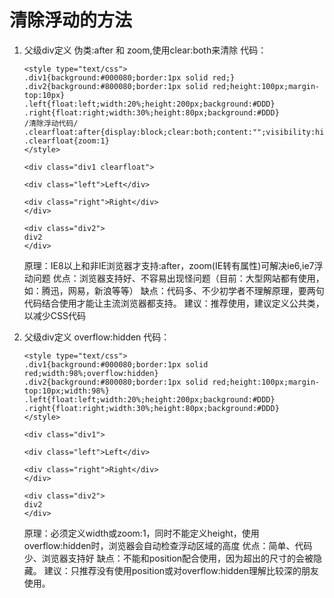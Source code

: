 # 清除浮动的方法

1. 父级div定义 伪类:after 和 zoom,使用clear:both来清除
	代码：
	
	```
	<style type="text/css">
	.div1{background:#000080;border:1px solid red;}
	.div2{background:#800080;border:1px solid red;height:100px;margin-top:10px}
	.left{float:left;width:20%;height:200px;background:#DDD}
	.right{float:right;width:30%;height:80px;background:#DDD}
	/清除浮动代码/
	.clearfloat:after{display:block;clear:both;content:"";visibility:hidden;height:0}
	.clearfloat{zoom:1}
	</style>
	
	<div class="div1 clearfloat">
	
	<div class="left">Left</div>
	
	<div class="right">Right</div>
	</div>
	
	<div class="div2">
	div2
	</div>
	```
	
	原理：IE8以上和非IE浏览器才支持:after，zoom(IE转有属性)可解决ie6,ie7浮动问题
	优点：浏览器支持好、不容易出现怪问题（目前：大型网站都有使用，如：腾迅，网易，新浪等等）
	缺点：代码多、不少初学者不理解原理，要两句代码结合使用才能让主流浏览器都支持。
	建议：推荐使用，建议定义公共类，以减少CSS代码

2. 父级div定义 overflow:hidden
	代码：


	```
	<style type="text/css">
	.div1{background:#000080;border:1px solid red;width:98%;overflow:hidden}
	.div2{background:#800080;border:1px solid red;height:100px;margin-top:10px;width:98%}
	.left{float:left;width:20%;height:200px;background:#DDD}
	.right{float:right;width:30%;height:80px;background:#DDD}
	</style>
	
	<div class="div1">
	
	<div class="left">Left</div>
	
	<div class="right">Right</div>
	</div>
	
	<div class="div2">
	div2
	</div>
	```
	原理：必须定义width或zoom:1，同时不能定义height，使用overflow:hidden时，浏览器会自动检查浮动区域的高度
	优点：简单、代码少、浏览器支持好
	缺点：不能和position配合使用，因为超出的尺寸的会被隐藏。
	建议：只推荐没有使用position或对overflow:hidden理解比较深的朋友使用。